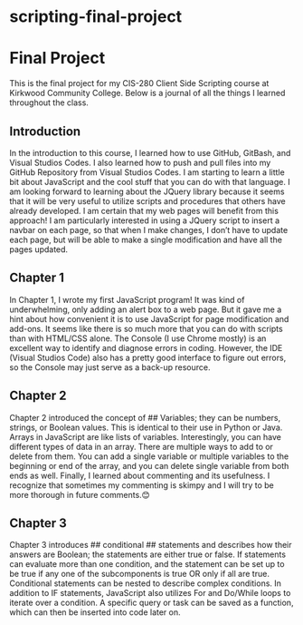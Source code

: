 # scripting-final-project
# Final Project

This is the final project for my CIS-280 Client Side Scripting course at Kirkwood Community College. Below is a journal of all the things I learned throughout the class.

 

## Introduction

In the introduction to this course, I learned how to use GitHub, GitBash, and Visual Studios Codes. I also learned how to push and pull files into my GitHub Repository from Visual Studios Codes. I am starting to learn a little bit about JavaScript and the cool stuff that you can do with that language. I am looking forward to learning about the JQuery library because it seems that it will be very useful to utilize scripts and procedures that others have already developed.  I am certain that my web pages will benefit from this approach! I am particularly interested in using a JQuery script to insert a navbar on each page, so that when I make changes, I don’t have to update each page, but will be able to make a single modification and have all the pages updated.

 

## Chapter 1

In Chapter 1, I wrote my first JavaScript program! It was kind of underwhelming, only adding an alert box to a web page. But it gave me a hint about how convenient it is to use JavaScript for page modification and add-ons.  It seems like there is so much more that you can do with scripts than with HTML/CSS alone.  The Console (I use Chrome mostly) is an excellent way to identify and diagnose errors in coding.  However, the IDE (Visual Studios Code) also has a pretty good interface to figure out errors, so the Console may just serve as a back-up resource. 

## Chapter 2

Chapter 2 introduced the concept of ## Variables; they can be numbers, strings, or Boolean values. This is identical to their use in Python or Java. Arrays in JavaScript are like lists of variables. Interestingly, you can have different types of data in an array. There are multiple ways to add to or delete from them. You can add a single variable or multiple variables to the beginning or end of the array, and you can delete single variable from both ends as well.  Finally, I learned about commenting and its usefulness. I recognize that sometimes my commenting is skimpy and I will try to be more thorough in future comments.:blush:

## Chapter 3

Chapter 3 introduces ## conditional ## statements and describes how their answers are Boolean; the statements are either true or false. If statements can evaluate more than one condition, and the statement can be set up to be true if any one of the subcomponents is true OR only if all are true.  Conditional statements can be nested to describe complex conditions.  In addition to IF statements, JavaScript also utilizes For and Do/While loops to iterate over a condition.  A specific query or task can be saved as a function, which can then be inserted into code later on.
